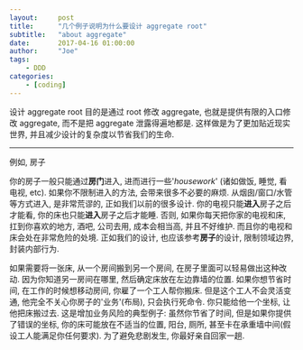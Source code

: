 ```yaml
---
layout:     post
title:      "几个例子说明为什么要设计 aggregate root"
subtitle:   "about aggregate"
date:       2017-04-16 01:00:00
author:     "Joe"
tags:
    - DDD
categories:
    - [coding]
---
```


设计 aggregate root 目的是通过 root 修改 aggregate, 也就是提供有限的入口修改 aggregate, 而不是把 aggregate 泄露得遍地都是. 这样做是为了更加贴近现实世界, 并且减少设计的复杂度以节省我们的生命.

---

例如, 房子

你的房子一般只能通过**房门**进入, 进而进行一些'*housework*' (诸如做饭, 睡觉, 看电视, etc). 如果你不限制进入的方法, 会带来很多不必要的麻烦. 从烟囱/窗口/水管等方式进入, 是非常荒谬的, 正如我们以前的很多设计. 你的电视只能**进入**房子之后才能看, 你的床也只能**进入**房子之后才能睡. 否则, 如果你每天把你家的电视和床, 扛到你喜欢的地方, 酒吧, 公司去用, 成本会相当高, 并且不好维护. 而且你的电视和床会处在非常危险的处境. 正如我们的设计, 也应该参考**房子**的设计, 限制领域边界, 封装内部行为.

如果需要将一张床, 从一个房间搬到另一个房间, 在房子里面可以轻易做出这种改动. 因为你知道另一房间在哪里, 然后确定床放在左边靠墙的位置. 如果你想节省时间, 在工作的时候想移动房间, 你雇了一个工人帮你搬床. 但是这个工人不会灵活变通, 他完全不关心你房子的'业务'(布局), 只会执行死命令. 你只能给他一个坐标, 让他把床搬过去. 这是增加业务风险的典型例子: 虽然你节省了时间, 但是如果你提供了错误的坐标, 你的床可能放在不适当的位置, 阳台, 厕所, 甚至卡在承重墙中间(假设工人能满足你任何要求). 为了避免悲剧发生, 你最好亲自回家一趟.